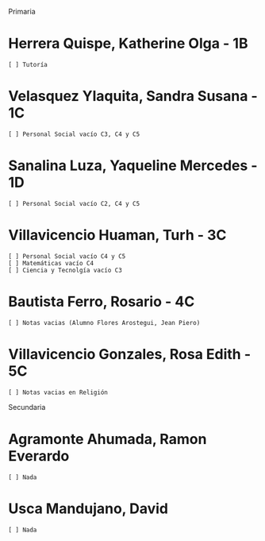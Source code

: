 Primaria
# Herrera Quispe, Katherine Olga - 1B
    [ ] Tutoría
# Velasquez Ylaquita, Sandra Susana - 1C
    [ ] Personal Social vacío C3, C4 y C5
# Sanalina Luza, Yaqueline Mercedes - 1D
    [ ] Personal Social vacío C2, C4 y C5
# Villavicencio Huaman, Turh - 3C
    [ ] Personal Social vacío C4 y C5
    [ ] Matemáticas vacío C4
    [ ] Ciencia y Tecnolgía vacío C3
# Bautista Ferro, Rosario - 4C
    [ ] Notas vacias (Alumno Flores Arostegui, Jean Piero)
# Villavicencio Gonzales, Rosa Edith - 5C
    [ ] Notas vacias en Religión

Secundaria
# Agramonte Ahumada, Ramon Everardo
    [ ] Nada
# Usca Mandujano, David
    [ ] Nada
